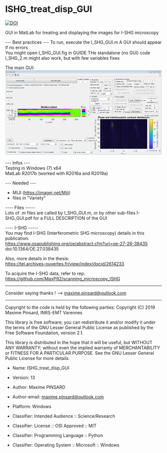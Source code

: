 # ISHG_treat_disp_GUI

[![DOI](https://zenodo.org/badge/265616729.svg)](https://zenodo.org/badge/latestdoi/265616729)

GUI in MatLab for treating and displaying the images for I-SHG microscopy

--- Best practices --- 
To run, execute the I_SHG_GUI.m 
A GUI should appear if no errors  
You might open I_SHG_GUI.fig in GUIDE
THe standalone (no GUI) code I_SHG_2.m might also work, but with few variables fixes

The main GUI:
![](https://github.com/MaxP92/ISHG_treat_disp_GUI/blob/master/images/gui_matlab.png?raw=true)

--- Infos ---  
Testing in Windows (7) x64  
MatLab R2017b (worked with R2016a and R2019a) 

--- Needed ---
- MIJI (https://imagej.net/Miji)
- files in "Variety"
 
---- Files -----  
Lots of .m files are called by I_SHG_GUI.m, or by other sub-files
I-SHG_GUI.pdf for a FULL DESCRIPTION of the GUI
 

---- I-SHG -----  
You may find I-SHG (Interferometric SHG microscopy) details in this publication:   
https://www.osapublishing.org/oe/abstract.cfm?uri=oe-27-26-38435  
doi:10.1364/OE.27.038435  

Also, more details in the thesis:   
https://tel.archives-ouvertes.fr/view/index/docid/2614233

To acquire the I-SHG data, refer to rep.   
https://github.com/MaxP92/scanning_microscopy_ISHG

-----------------
 
Consider saying thanks ! --> maxime.pinsard@outlook.com


--------------------------
Copyright to the code is held by the following parties:
Copyright (C) 2019 Maxime Pinsard, INRS-EMT Varennes

This library is free software; you can redistribute it and/or
modify it under the terms of the GNU Lesser General Public
License as published by the Free Software Foundation, version 2.1.

This library is distributed in the hope that it will be useful,
but WITHOUT ANY WARRANTY; without even the implied warranty of
MERCHANTABILITY or FITNESS FOR A PARTICULAR PURPOSE.  See the GNU
Lesser General Public License for more details.

- Name: ISHG_treat_disp_GUI
- Version: 13
- Author: Maxime PINSARD
- Author-email: maxime.pinsard@outlook.com
        
- Platform: Windows
- Classifier: Intended Audience :: Science/Research
- Classifier: License :: OSI Approved :: MIT
- Classifier: Programming Language :: Python
- Classifier: Operating System :: Microsoft :: Windows

